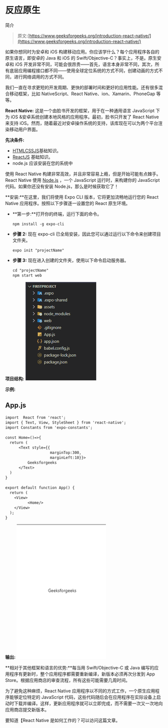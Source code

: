 # 反应原生

简介

> 原文:[https://www.geeksforgeeks.org/introduction-react-native/](https://www.geeksforgeeks.org/introduction-react-native/)

如果你想同时为安卓和 iOS 构建移动应用。你应该学什么？每个应用程序各自的原生语言，即安卓的 Java 和 iOS 的 Swift/Objective-C？事实上，不是。原生安卓和 iOS 开发非常不同，可能会很昂贵——首先，语言本身非常不同，其次，所有底层应用编程接口都不同——使用全球定位系统的方式不同，创建动画的方式不同，进行网络调用的方式不同。

我们一直在寻求更短的开发周期、更快的部署时间和更好的应用性能。还有很多混合移动框架，比如 NativeScript、React Native、ion、Xamarin、PhoneGap 等等。

**React Native:** 这是一个由脸书开发的框架，用于在一种通用语言 JavaScript 下为 iOS &安卓系统创建本地风格的应用程序。最初，脸书只开发了 React Native 来支持 iOS。然而，随着最近对安卓操作系统的支持，该库现在可以为两个平台渲染移动用户界面。

**先决条件:**

*   [HTML](https://www.geeksforgeeks.org/html-tutorials/)[CSS](https://www.geeksforgeeks.org/css-tutorials/)[JS](https://www.geeksforgeeks.org/javascript-tutorial/)基础知识。
*   [ReactJS](https://www.geeksforgeeks.org/react-js-introduction-working/) 基础知识。
*   node.js 应该安装在您的系统中

使用 React Native 构建非常高效，并且非常容易上瘾，但是开始可能有点棘手。React Native 使用 [Node.js](https://nodejs.org/) ，一个 JavaScript 运行时，来构建你的 JavaScript 代码。如果你还没有安装 Node.js，那么是时候获取它了！

**安装:**在这里，我们将使用 Expo CLI 版本，它将更加流畅地运行您的 React Native 应用程序。按照以下步骤逐一设置您的 React 原生环境。

*   **第一步:**打开你的终端，运行下面的命令。

    ```
    npm install -g expo-cli
    ```

*   **步骤 2:** 现在 expo-cli 已全局安装，因此您可以通过运行以下命令来创建项目文件夹。

    ```
    expo init "projectName"
    ```

*   **步骤 3:** 现在进入创建的文件夹，使用以下命令启动服务器。

    ```
    cd "projectName"
    npm start web
    ```

**项目结构:**
![](img/92182100a47336daf8a140ab14cdd78b.png)

**示例:**

## App.js

```
import  React from 'react';
import { Text, View, StyleSheet } from 'react-native';
import Constants from 'expo-constants';

const Home=()=>{
  return (
      <Text style={{
                    marginTop:300,
                    marginLeft:10}}>
          Geeksforgeeks
      </Text>
  )
}

export default function App() {
  return (
    <View>
          <Home/>
    </View>
  );
}
```

**输出:**
![](img/1feccedf7015f7aa44f03cfb9e846d0e.png)

**相对于其他框架和语言的优势:**每当用 Swift/Objective-C 或 Java 编写的应用程序有更新时，整个应用程序都需要重新编译，新版本必须再次分发到 App Store。根据应用商店的审查流程，所有这些可能需要几周时间。

为了避免这种麻烦，React Native 应用程序以不同的方式工作，一个原生应用程序能够定位特定的 JavaScript 代码，这些代码随后会在应用程序在实际设备上启动时下载并编译。这样，更新应用程序就可以立即完成，而不需要一次又一次地向应用商店提交新版本。

要知道【React Native 是如何工作的？可以访问这篇文章。